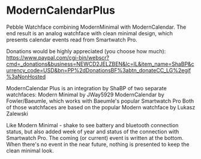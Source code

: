 ModernCalendarPlus
==================

Pebble Watchface combining ModernMinimal with ModernCalendar.
The end result is an analog watchface with clean minimal design, which presents calendar events read from Smartwatch Pro.

Donations would be highly appreciated (you choose how much):
https://www.paypal.com/cgi-bin/webscr?cmd=_donations&business=NEWCD2JELZBEN&lc=IL&item_name=ShaBP&currency_code=USD&bn=PP%2dDonationsBF%3abtn_donateCC_LG%2egif%3aNonHosted

ModernCalendar Plus is an integration by ShaBP of two separate watchfaces:
  Modern Minimal by JWay5929
  ModernCalendar by Fowler/Baeumle, which works with Baeumle's popular Smartwatch Pro
Both of those watchfaces are based on the popular Modern watchface by Lukasz Zalewski

Like Modern Minimal - shake to see battery and bluetooth connection status, but also added week of year and status of the connection with Smartwatch Pro. The coming (or current) event is written at the bottom. When there's no event in the near future, nothing is presented to keep the clean minimal look.



